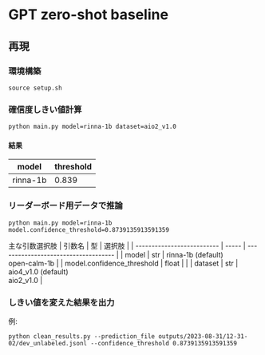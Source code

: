 # GPT zero-shot baseline


## 再現
### 環境構築
```
source setup.sh
```

### 確信度しきい値計算
```
python main.py model=rinna-1b dataset=aio2_v1.0
```

#### 結果
| model | threshold |
| -  | -- |
| rinna-1b| 0.839 |


### リーダーボード用データで推論

```
python main.py model=rinna-1b model.confidence_threshold=0.8739135913591359
```

主な引数選択肢
| 引数名                     | 型    | 選択肢                               |
| -------------------------- | ----- | ------------------------------------ |
| model                      | str   | rinna-1b (default) <br> open-calm-1b |
| model.confidence_threshold | float |                                    |
| dataset                    | str   | aio4_v1.0 (default) <br> aio2_v1.0   |


### しきい値を変えた結果を出力
例: 
```
python clean_results.py --prediction_file outputs/2023-08-31/12-31-02/dev_unlabeled.jsonl --confidence_threshold 0.8739135913591359
```